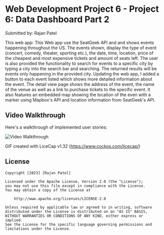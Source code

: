 # Web Development Project 6 - Project 6: Data Dashboard Part 2

Submitted by: Rajan Patel

This web app: This Web app use the SeatGeek API and and shows events happening throughout the US. The events shown, display the type of event (concert, comedy, theater, sporting etc.), the date, time, location, price of the cheapest and most expensive tickets and amount of seats left. The user is also provided the functionality to search for events to a specific city by typing a city into the search bar and searching. The returned results will be events only happening in the provided city. Updating the web app, I added a button to each event listed which shows more detailed information about the event. The detail view page shows the address of the event, the name of the venue as well as a link to purchase tickets to the specific event. It also features an embedded map showing the location of the even with a marker using Mapbox's API and location information from SeatGeek's API.  

## Video Walkthrough

Here's a walkthrough of implemented user stories:

<img src='./WEB102 Project6.gif' title='Video Walkthrough' width='' alt='Video Walkthrough' />

GIF created with LiceCap v1.32 (https://www.cockos.com/licecap/)


## License

    Copyright [2023] [Rajan Patel]

    Licensed under the Apache License, Version 2.0 (the "License");
    you may not use this file except in compliance with the License.
    You may obtain a copy of the License at

        http://www.apache.org/licenses/LICENSE-2.0

    Unless required by applicable law or agreed to in writing, software
    distributed under the License is distributed on an "AS IS" BASIS,
    WITHOUT WARRANTIES OR CONDITIONS OF ANY KIND, either express or implied.
    See the License for the specific language governing permissions and
    limitations under the License.